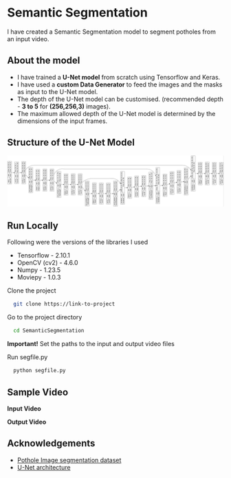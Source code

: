 
# Semantic Segmentation

I have created a Semantic Segmentation model to segment potholes from an input video.



## About the model

- I have trained a **U-Net model** from scratch using Tensorflow and Keras.
- I have used a **custom Data Generator** to feed the images and the masks as input to the U-Net model.
- The depth of the U-Net model can be customised. (recommended depth - **3 to 5** for **(256,256,3)** images).
- The maximum allowed depth of the U-Net model is determined by the dimensions of the input frames.


## Structure of the U-Net Model

![App Screenshot](U-Net\U_Net.png)


## Run Locally

Following were the versions of the libraries I used

- Tensorflow - 2.10.1
- OpenCV (cv2) - 4.6.0
- Numpy - 1.23.5
- Moviepy - 1.0.3

Clone the project

```bash
  git clone https://link-to-project
```

Go to the project directory

```bash
  cd SemanticSegmentation
```
**Important!**
Set the paths to the input and output video files

Run segfile.py

```bash
  python segfile.py
```




## Sample Video

**Input Video**


**Output Video**
## Acknowledgements

 - [Pothole Image segmentation dataset](https://www.kaggle.com/datasets/farzadnekouei/pothole-image-segmentation-dataset)
 - [U-Net architecture](https://pyimagesearch.com/2022/02/21/u-net-image-segmentation-in-keras/)

